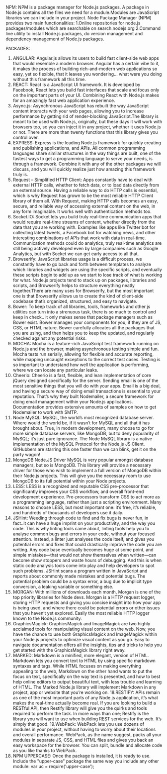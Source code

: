 NPM:
 NPM is a package manager for Node.js packages.
 A package in Node.js contains all the files we need for a module.Modules are JavaScript libraries we can include in your project.
 Node Package Manager (NPM) provides two main functionalities:
  1.Online repositories for node.js packages/modules which are searchable on search.nodejs.org
  2.Command line utility to install Node.js packages, do version management and dependency management of Node.js packages.

PACKAGES:
 
 1. ANGULAR:
 Angular.js allows its users to build fast client-side web apps that would resemble a modern browser. 
 Angular has a certain vibe to it, it makes the process of building rich-and-modern web applications so easy, yet so flexible, 
 that it leaves you wondering… what were you doing without this framework all this time.
 2. REACT:
React is a JavaScript UI framework. It is developed by Facebook, React lets you build fast interfaces that scale and focus only on the important parts of your UI. Combining React with Node.js makes for an amazingly fast web application experience.
 3. Async.js:
Asynchronous JavaScript has rebuilt the way JavaScript content interacts with your web pages, allowing you to increase performance by 
getting rid of render-blocking JavaScript.The library is meant to be used with Node.js, originally, but these days it will work with browsers too, so you can inject it in any project, whether it uses Node.js or not. There are more than twenty functions that this library gives you control over.
 4. EXPRESS:
Express is the leading Node.js framework for quickly creating and publishing applications, and APIs. All common programming languages share similar structures in the way things are built, one of the fastest ways to get a programming language to serve your needs, is through a framework. Combine it with any of the other packages we will discuss, and you will quickly realize just how amazing this framework truly is.
 5. Request – Simplified HTTP Client:
Apps constantly have to deal with external HTTP calls, whether to fetch data, or to load data directly from an external source. Having a reliable way to do HTTP calls is essential, which is why Request has grown to be the most reliable HTTP Client library of them all. With Request, making HTTP calls becomes an easy, secure, and reliable way of accessing external content on the web, in any form imaginable. It works well with authentication methods too.
 6. Socket.IO:
Socket lets you build truly real-time communication apps that would require real-time streams of content, whether directly from the data that you are working with. Examples like apps like Twitter bot for collecting latest tweets, a Facebook bot for watching news, and other interesting combinations of APIs that work with data in real-time. Communication methods could do  analytics, truly real-time analytics are still being actively developed even by large companies such as Google Analytics, but with Socket we can get early access to all that.
7. Browserify:
JavaScript libraries usage is a difficult process, we constantly have to go back and forth between templates to analyze which libraries and widgets are using the specific scripts, and eventually these scripts begin to add up as we start to lose track of what is working for what.  Node.js projects tend to stack up on packages, libraries and scripts, and Browserify helps to structure everything neatly together.There are many uses for Browserify, but the most important one is that Browserify allows us to create the kind of client-side codebase that’s organized, structured, and easy to navigate.
 8. Bower:
To keep track of all libraries, tools, frameworks and other js utilities can turn into a strenuous task, there is so much to control and keep in check.. it only makes sense that package managers such as Bower exist.  Bower manages your components for you, if they are of JS, CSS, or HTML nature. Bower carefully allocates all the packages that you are using, and then helps you to keep the updated, and regularly checked against any potential risks.
 9. MOCHA:
Mocha is a feature-rich JavaScript test framework running on Node.js and the browser, making asynchronous testing simple and fun. Mocha tests run serially, allowing for flexible and accurate reporting, while mapping uncaught exceptions to the correct test cases. Testing is so important to understand how well the application is performing, where we can locate any particular leaks.
 10.  Cheerio:
Cheerio is a fast, flexible, and lean implementation of core jQuery designed specifically for the server. Sending email is one of the most sensitive things that you will do with your apps. Email is a big deal, and having a secure way of doing email transactions is essential to your reputation. That’s why they built Nodemailer, a secure framework for doing email management within your Node.js applications. Documentation provides extensive amounts of samples on how to get Nodemailer to work with SMTP.
 11. Node MySQL:
MySQL, the world’s most recognized database server. Where would the world be, if it wasn’t for MySQL and all that it has brought about. True, in modern development, many choose to go for more simple database servers, like MongoDB, but to deny popularity of MySQL; it’s just pure ignorance. The Node MySQL library is a native implementation of the MySQL Protocol for the Node.js JS Client. GitHubbers are starring this one faster than we can blink, get it on the party wagon!
 12. MongoDB Node.JS Driver
MySQL is very popular amongst database managers, but so is MongoDB. This library will provide a necessary driver for those who wish to implement a full version of MongoDB within their Node.js projects. This will give you the necessary room to use MongoDB to its full potential within your Node projects.
 13. LESS:
LESS is a recognized and reputable CSS pre-processor that significantly improves your CSS workflow, and overall front-end development experience. Pre-processors transform CSS to act more as a programming language, rather than just a scripting environment. Many reasons to choose LESS, but most important one: it’s free, it’s reliable, and hundreds of thousands of developers use it daily.
 14. JSHint:
Weeding through code to find and fix bugs is never fun, in fact..it can have a huge imprint on your productivity, and the way you code. This is why linting tools came about, linting tools help you to analyse common bugs and errors in your code, without your focused attention. Instead, a linter just analyses the code itself, and gives you potential errors and fixes that could drastically improve the code you are writing. Any code base eventually becomes huge at some point, and simple mistakes—that would not show themselves when written—can become show stoppers and waste hours of debugging. And this is when static code analysis tools come into play and help developers to spot such problems. JSHint scans a program written in JavaScript and reports about commonly made mistakes and potential bugs. The potential problem could be a syntax error, a bug due to implicit type conversion, a leaking variable or something else.
 15. MORGAN:
With millions of downloads each month, Morgan is one of the top priority libraries for Node devs. Morgan is a HTTP request logger, storing HTTP requests and giving you concise insight into how your app is being used, and where there could be potential errors or other issues that you haven’t yet explored. Easily the most reliable HTTP logger known to the Node.js community.
 16. GraphicsMagick:
GraphicsMagick and ImageMagick are two highly acclaimed tools for manipulating visual content on the web. Now, you have the chance to use both GraphicsMagick and ImageMagick within your Node.js projects to optimize visual content as you go. Easy to navigate documentation offers all the insights, tips and tricks to help you get started with the GraphicsMagick library right away.
 17. MARKED:
Markdown is a minified, more elegant, version of HTML. Markdown lets you convert text to HTML by using specific markdown syntaxes and tags. While HTML focuses on making everything appealing to the web, Markdown on the other hand wants to put the focus on text, specifically on the way text is presented, and how to best help online editors to output beautiful text, with less trouble and learning of HTML. The Marked Node.js library will implement Markdown in any project, app or website that you’re working on.
 18.RESTIFY:
APIs remain as one of the most important parts of any Node.js application, it’s what makes the real-time actually become real. If you are looking to build a RESTful API, then Restify library will give you the quirks and tools required to perform the task. In more ways than one; Restify is the library you will want to use when building REST services for the web. It’s simply that good.
 19.WebPack:
WebPack lets you use dozens of modules in your project, without having to worry about their locations and overall performance. WebPack, as the name suggest, packs all your modules in separate JS, CSS, and HTML files and gives you back an easy workspace for the browser. You can split, bundle and allocate code as you like thanks to WebPack.
 20. NPM UPPERCASE:
Once the package is installed, it is ready to use.
Include the "upper-case" package the same way you include any other module:
var uc = require('upper-case');



